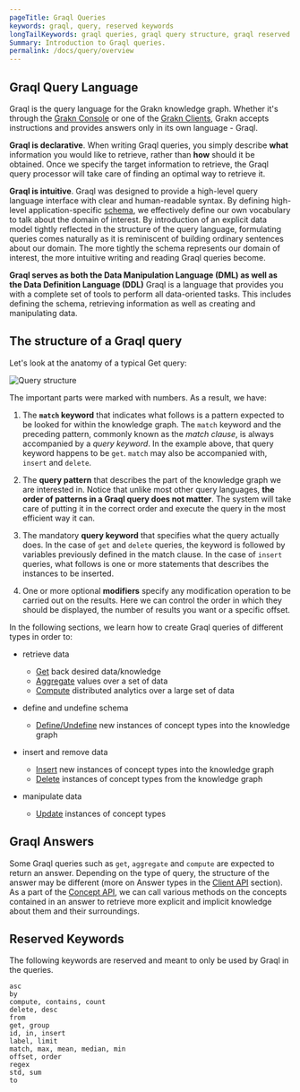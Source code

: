 ```yaml
---
pageTitle: Graql Queries
keywords: graql, query, reserved keywords
longTailKeywords: graql queries, graql query structure, graql reserved keywords
Summary: Introduction to Graql queries.
permalink: /docs/query/overview
---
```


## Graql Query Language

Graql is the query language for the Grakn knowledge graph. Whether it's through the [Grakn Console](/docs/running-grakn/console) or one of the [Grakn Clients](/docs/client-api/overview), Grakn accepts instructions and provides answers only in its own language - Graql.

**Graql is declarative**.
When writing Graql queries, you simply describe __what__ information you would like to retrieve, rather than __how__ should it be obtained.
Once we specify the target information to retrieve, the Graql query processor will take care of finding an optimal way to retrieve it.

**Graql is intuitive**.
Graql was designed to provide a high-level query language interface with clear and human-readable syntax. By defining high-level application-specific [schema](/docs/schema/overview), we effectively define our own vocabulary to talk about the domain of interest. By introduction of an explicit data model tightly reflected in the structure of the query language, formulating queries comes naturally as it is reminiscent of building ordinary sentences about our domain. The more tightly the schema represents our domain of interest, the more intuitive writing and reading Graql queries become.

**Graql serves as both the Data Manipulation Language (DML) as well as the Data Definition Language (DDL)**
Graql is a language that provides you with a complete set of tools to perform all data-oriented tasks. This includes defining the schema, retrieving information as well as creating and manipulating data.

## The structure of a Graql query

Let's look at the anatomy of a typical Get query:

![Query structure](/docs/images/query/query-structure.png)

The important parts were marked with numbers. As a result, we have:

1. The **`match` keyword** that indicates what follows is a pattern expected to be looked for within the knowledge graph. The `match` keyword and the preceding pattern, commonly known as the _match clause_, is always accompanied by a _query keyword_. In the example above, that query keyword happens to be `get`. `match` may also be accompanied with, `insert` and `delete`.

2. The **query pattern** that describes the part of the knowledge graph we are interested in. Notice that unlike most other query languages, **the order of patterns in a Graql query does not matter**. The system will take care of putting it in the correct order and execute the query in the most efficient way it can.

3. The mandatory **query keyword** that specifies what the query actually does. In the case of `get` and `delete` queries, the keyword is followed by variables previously defined in the match clause. In the case of `insert` queries, what follows is one or more statements that describes the instances to be inserted.

4. One or more optional **modifiers** specify any modification operation to be carried out on the results. Here we can control the order in which they should be displayed, the number of results you want or a specific offset.

In the following sections, we learn how to create Graql queries of different types in order to:
- retrieve data
    * [Get](/docs/query/get-query) back desired data/knowledge
    * [Aggregate](/docs/query/aggregate-query) values over a set of data
    * [Compute](/docs/query/compute-query) distributed analytics over a large set of data

- define and undefine schema
    * [Define/Undefine](/docs/query/schema/concepts) new instances of concept types into the knowledge graph

- insert and remove data
    * [Insert](/docs/query/insert-query) new instances of concept types into the knowledge graph
    * [Delete](/docs/query/delete-query) instances of concept types from the knowledge graph

- manipulate data
    * [Update](/docs/query/update-query) instances of concept types

## Graql Answers

Some Graql queries such as `get`, `aggregate` and `compute` are expected to return an answer. Depending on the type of query, the structure of the answer may be different (more on Answer types in the [Client API](/docs/client-api/overview#investigating-answers) section). As a part of the [Concept API](/docs/concept-api/overview), we can call various methods on the concepts contained in an answer to retrieve more explicit and implicit knowledge about them and their surroundings.

## Reserved Keywords

The following keywords are reserved and meant to only be used by Graql in the queries.
<!-- test-ignore -->
```graql
asc
by
compute, contains, count
delete, desc
from
get, group
id, in, insert
label, limit
match, max, mean, median, min
offset, order
regex
std, sum
to
```